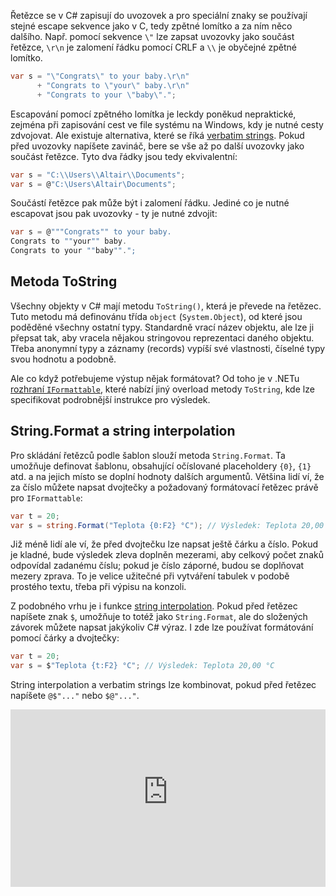 <!-- dcterms:title = C# pro mírně pokročilé: Formátování řetězců, rozhraní IFormattable a string interpolation -->
<!-- dcterms:abstract = Každý objekt v C# lze pomocí metody ToString převést na řetězec. Ale jak si poradit, když je třeba řešit formátování a internacionalizaci? Od toho je tady rozhraní IFormattable. A další radosti zažijete s metodou String.Format a string interpolation. -->
<!-- dcterms:creator = Michal Altair Valášek -->
<!-- x4w:pictureUrl = /perex-pictures/20210923-csharp-format.jpg -->
<!-- x4w:pictureWidth = 150 -->
<!-- x4w:pictureHeight = 150 -->
<!-- x4w:coverUrl = /cover-pictures/20210923-csharp-format.jpg-->
<!-- x4w:category = Z-TECH -->
<!-- x4w:category = IT -->
<!-- dcterms:dateAccepted = 2021-09-23 -->

Řetězce se v C# zapisují do uvozovek a pro speciální znaky se používají stejné escape sekvence jako v C, tedy zpětné lomítko a za ním něco dalšího. Např. pomocí sekvence `\"` lze zapsat uvozovky jako součást řetězce, `\r\n` je zalomení řádku pomocí CRLF a `\\` je obyčejné zpětné lomítko. 

```cs
var s = "\"Congrats\" to your baby.\r\n"
      + "Congrats to \"your\" baby.\r\n"
      + "Congrats to your \"baby\".";
```

Escapování pomocí zpětného lomítka je leckdy poněkud nepraktické, zejména při zapisování cest ve file systému na Windows, kdy je nutné cesty zdvojovat. Ale existuje alternativa, které se říká [verbatim strings](https://docs.microsoft.com/en-us/dotnet/csharp/language-reference/tokens/verbatim). Pokud před uvozovky napíšete zavináč, bere se vše až po další uvozovky jako součást řetězce. Tyto dva řádky jsou tedy ekvivalentní:

```cs
var s = "C:\\Users\\Altair\\Documents";
var s = @"C:\Users\Altair\Documents";
```

Součástí řetězce pak může být i zalomení řádku. Jediné co je nutné escapovat jsou pak uvozovky - ty je nutné zdvojit:

```cs
var s = @"""Congrats"" to your baby.
Congrats to ""your"" baby.
Congrats to your ""baby"".";
```

## Metoda ToString

Všechny objekty v C# mají metodu `ToString()`, která je převede na řetězec. Tuto metodu má definovánu třída `object` (`System.Object`), od které jsou poděděné všechny ostatní typy. Standardně vrací název objektu, ale lze ji přepsat tak, aby vracela nějakou stringovou reprezentaci daného objektu. Třeba anonymní typy a záznamy (records) vypíší své vlastnosti, číselné typy svou hodnotu a podobně.

Ale co když potřebujeme výstup nějak formátovat? Od toho je v .NETu [rozhraní `IFormattable`](https://docs.microsoft.com/en-us/dotnet/api/system.iformattable), které nabízí jiný overload metody `ToString`, kde lze specifikovat podrobnější instrukce pro výsledek.

## String.Format a string interpolation

Pro skládání řetězců podle šablon slouží metoda `String.Format`. Ta umožňuje definovat šablonu, obsahující očíslované placeholdery `{0}`, `{1}` atd. a na jejich místo se doplní hodnoty dalších argumentů. Většina lidí ví, že za číslo můžete napsat dvojtečky a požadovaný formátovací řetězec právě pro `IFormattable`:

```cs
var t = 20;
var s = string.Format("Teplota {0:F2} °C"); // Výsledek: Teplota 20,00 °C
```

Již méně lidí ale ví, že před dvojtečku lze napsat ještě čárku a číslo. Pokud je kladné, bude výsledek zleva doplněn mezerami, aby celkový počet znaků odpovídal zadanému číslu; pokud je číslo záporné, budou se doplňovat mezery zprava. To je velice užitečné při vytváření tabulek v podobě prostého textu, třeba při výpisu na konzoli.

Z podobného vrhu je i funkce [string interpolation](https://docs.microsoft.com/en-us/dotnet/csharp/language-reference/tokens/interpolated). Pokud před řetězec napíšete znak `$`, umožňuje to totéž jako `String.Format`, ale do složených závorek můžete napsat jakýkoliv C# výraz. I zde lze používat formátování pomocí čárky a dvojtečky:

```cs
var t = 20;
var s = $"Teplota {t:F2} °C"; // Výsledek: Teplota 20,00 °C
```

String interpolation a verbatim strings lze kombinovat, pokud před řetězec napíšete `@$"..."` nebo `$@"..."`.

<div style="position:relative;padding-top:56.25%;">
  <iframe src="https://www.youtube-nocookie.com/embed/JUT47rjcLTI" frameborder="0" allowfullscreen allow="accelerometer; autoplay; encrypted-media; gyroscope; picture-in-picture" style="position:absolute;top:0;left:0;width:100%;height:100%;"></iframe>
</div>